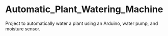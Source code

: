 # Automatic_Plant_Watering_Machine
Project to automatically water a plant using an Arduino, water pump, and moisture sensor.
